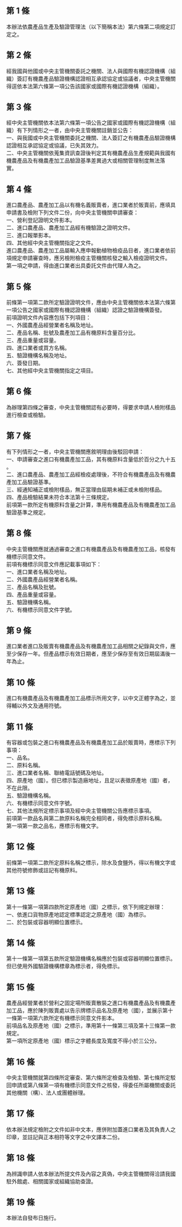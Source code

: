 第 1 條
-------
本辦法依農產品生產及驗證管理法（以下簡稱本法）第六條第二項規定訂  
定之。

第 2 條
-------
經我國與他國或中央主管機關委託之機關、法人與國際有機認證機構（組  
織）簽訂有機農產品驗證機構認證相互承認協定或協議者，中央主管機關  
得逕依本法第六條第一項公告該國家或國際有機認證機構（組織）。

第 3 條
-------
經中央主管機關依本法第六條第一項公告之國家或國際有機認證機構（組  
織）有下列情形之一者，由中央主管機關註銷並公告：  
一、與我國或中央主管機關委託之機關、法人簽訂之有機農產品驗證機構  
    認證相互承認協定或協議，已失其效力。  
二、中央主管機關依蒐集資訊查證後判定其有機農產品生產規範與我國有  
    機農產品及有機農產加工品驗證基準差異過大或相關管理制度無法落  
    實。

第 4 條
-------
進口農產品、農產加工品以有機名義販賣者，進口業者於販賣前，應填具  
申請書及檢附下列文件二份，向中央主管機關申請審查：  
一、營利登記證明文件影本。  
二、進口農產品、農產加工品經有機驗證之證明文件。  
三、進口報單影本。  
四、其他經中央主管機關指定之文件。  
進口農產品、農產加工品屬輸入應申報動植物檢疫品目者，進口業者依前  
項規定申請審查時，應另檢附檢疫主管機關核發之輸入檢疫證明文件。  
第一項之申請，得由進口業者出具委託文件由代理人為之。

第 5 條
-------
前條第一項第二款所定驗證證明文件，應由中央主管機關依本法第六條第  
一項公告之國家或國際有機認證機構（組織）認證之驗證機構簽發。  
前項證明文件內容應包括下列項目：  
一、外國農產品經營業者名稱及地址。  
二、產品名稱、批號及農產加工品有機原料含量百分比。  
三、產品重量或容量。  
四、進口業者或買方名稱。  
五、驗證機構名稱及地址。  
六、簽發日期。  
七、其他經中央主管機關指定之項目。

第 6 條
-------
為辦理第四條之審查，中央主管機關認有必要時，得要求申請人檢附樣品  
進行檢查或檢驗。

第 7 條
-------
有下列情形之一者，中央主管機關應敘明理由後駁回申請：  
一、申請審查之進口有機農產加工品，其有機原料含量低於百分之九十五  
    。  
二、進口農產品、農產加工品經檢疫處理後，不符合有機農產品及有機農  
    產加工品驗證基準。  
三、經通知補正或檢附樣品，無正當理由屆期未補正或未檢附樣品。  
四、產品檢驗結果未符合本法第十三條規定。  
前項第一款所定有機原料含量之計算，準用有機農產品及有機農產加工品  
驗證基準之規定。

第 8 條
-------
中央主管機關應就通過審查之進口有機農產品及有機農產加工品，核發有  
機標示同意文件。  
前項有機標示同意文件應記載事項如下：  
一、進口業者名稱及地址。  
二、外國農產品經營業者名稱。  
三、產品名稱及批號。  
四、產品重量或容量。  
五、驗證機構名稱。  
六、有機標示同意文件字號。

第 9 條
-------
進口業者進口及販賣有機農產品及有機農產加工品相關之紀錄與文件，應  
至少保存一年。但產品標示有效日期者，應至少保存至有效日期屆滿後一  
年為止。

第 10 條
--------
進口有機農產品及有機農產加工品標示所用文字，以中文正體字為之，並  
得輔以外文及通用符號。

第 11 條
--------
有容器或包裝之進口有機農產品及有機農產加工品於販賣時，應標示下列  
事項：  
一、品名。  
二、原料名稱。  
三、進口業者名稱、聯絡電話號碼及地址。  
四、原產地（國）。但已標示製造廠地址，且足以表徵原產地（國）者，  
    不在此限。  
五、驗證機構名稱。  
六、有機標示同意文件字號。  
七、其他法規所定標示事項及經中央主管機關公告應標示事項。  
前項第一款品名與第二款原料名稱完全相同者，得免標示原料名稱。  
第一項第一款之品名，應標示有機文字。

第 12 條
--------
前條第一項第二款所定原料名稱之標示，除水及食鹽外，得以有機文字或  
其他符號修飾或註記有機原料。

第 13 條
--------
第十一條第一項第四款所定原產地（國）之標示，依下列規定辦理：  
一、依進口貨物原產地認定標準認定之原產地（國）為標示。  
二、於包裝或容器明顯位置標示。

第 14 條
--------
第十一條第一項第五款所定驗證機構名稱應於包裝或容器明顯位置標示。  
但已使用外國驗證機構標章為標示者，得免標示。

第 15 條
--------
農產品經營業者於營利之固定場所販賣散裝之進口有機農產品及有機農產  
加工品，應於陳列販賣處以告示牌標示品名及原產地（國），並展示第十  
一條第一項第六款所定有機標示同意文件影本。  
前項品名及原產地（國）之標示，準用第十一條第三項及第十三條第一款  
規定。  
第一項所定原產地（國）標示之字體長度及寬度不得小於三公分。

第 16 條
--------
中央主管機關就第四條所定審查、第六條所定檢查及檢驗、第七條所定駁  
回申請或第八條第一項有機標示同意文件之核發，得委任所屬機關或委託  
其他機關（構）、法人或團體辦理。

第 17 條
--------
依本辦法規定檢附之文件如非中文本，應併附加蓋進口業者及其負責人之  
印章，並註記與正本相符等文字之中文譯本二份。

第 18 條
--------
為辨識申請人依本辦法所提文件及內容之真偽，中央主管機關得洽請我國  
駐外館處、相關國家或組織協助查證。

第 19 條
--------
本辦法自發布日施行。

